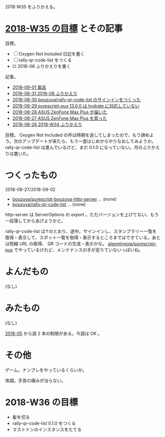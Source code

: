 2018-W35 をふりかえる。

# [2018-W35 の目標][2018-08-26] とその記事

目標。

- ☐ Oxygen Not Included 日記を書く
- ☐ rally-qr-code-list をつくる
- ☑ 2018-08 ふりかえりを書く

記事。

- [2018-09-01 風呂][2018-09-01]
- [2018-08-31 2018-08 ふりかえり][2018-08-31]
- [2018-08-30 bouzuya/rally-qr-code-list のサインインをつくった][2018-08-30]
- [2018-08-29 purescript-pux 13.0.0 は hydrate に対応していない][2018-08-29]
- [2018-08-28 ASUS ZenFone Max Plus が届いた][2018-08-28]
- [2018-08-27 ASUS ZenFone Max Plus を買った][2018-08-27]
- [2018-08-26 2018-W34 ふりかえり][2018-08-26]

目標。 Oxygen Not Included の件は時期を逃してしまったので、もう諦めよう。次のアップデートが来たら、もう一度はじめからやりなおしてみようか。 rally-qr-code-list は進んでいるけど、まだ 0.1.0 になっていない。月のふりかえりは書いた。

# つくったもの

2018-08-27/2018-09-02

- [bouzuya/purescript-bouzuya-http-server][] ... (none)
- [bouzuya/rally-qr-code-list][] ... (none)

http-server は ServerOptions の export 。ただバージョンを上げてない。もう一段落してからあげようかと。

rally-qr-code-list は↑のとおり、途中。サインインし、スタンプラリー一覧を取得・表示して、スポット一覧を取得・表示するところまではできている。あとは短縮 URL の取得、 QR コードの生成・表示かな。 [alexmingoia/purescript-pux][] でやっているけれど、メンテナンスの手が足りていないっぽいね。

# よんだもの

(なし)

# みたもの

(なし)

[2018-05][2018-04-30] から週 2 本の制限がある。今週は OK 。

# その他

ゲーム。ナンプレをやっているくらいか。

体調。手首の痛みが治らない。

# 2018-W36 の目標

- 髪を切る
- rally-qr-code-list 0.1.0 をつくる
- マストドンのインスタンスをたてる

[2018-04-30]: https://blog.bouzuya.net/2018/04/30/
[2018-08-26]: https://blog.bouzuya.net/2018/08/26/
[2018-08-27]: https://blog.bouzuya.net/2018/08/27/
[2018-08-28]: https://blog.bouzuya.net/2018/08/28/
[2018-08-29]: https://blog.bouzuya.net/2018/08/29/
[2018-08-30]: https://blog.bouzuya.net/2018/08/30/
[2018-08-31]: https://blog.bouzuya.net/2018/08/31/
[2018-09-01]: https://blog.bouzuya.net/2018/09/01/
[alexmingoia/purescript-pux]: https://github.com/alexmingoia/purescript-pux
[bouzuya/purescript-bouzuya-http-server]: https://github.com/bouzuya/purescript-bouzuya-http-server
[bouzuya/rally-qr-code-list]: https://github.com/bouzuya/rally-qr-code-list
